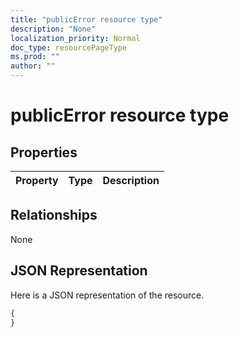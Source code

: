 ```yaml
---
title: "publicError resource type"
description: "None"
localization_priority: Normal
doc_type: resourcePageType
ms.prod: ""
author: ""
---
```


# publicError resource type

## Properties
|Property|Type|Description|
|:---|:---|:---|

## Relationships
None
## JSON Representation
Here is a JSON representation of the resource.
<!--{
  "blockType": "resource",
  "@odata.type": "microsoft.graph.publicError"
}-->
``` json
{
}
```